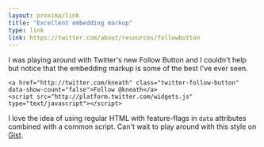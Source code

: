```yaml
---
layout: proxima/link
title: "Excellent embedding markup"
type: link
link: https://twitter.com/about/resources/followbutton
---
```


I was playing around with Twitter's new Follow Button and I couldn't help but notice that the embedding markup is some of the best I've ever seen.

    <a href="http://twitter.com/kneath" class="twitter-follow-button" data-show-count="false">Follow @kneath</a>
    <script src="http://platform.twitter.com/widgets.js" type="text/javascript"></script>

I love the idea of using regular HTML with feature-flags in `data` attributes combined with a common script. Can't wait to play around with this style on [Gist](https://gist.github.com).